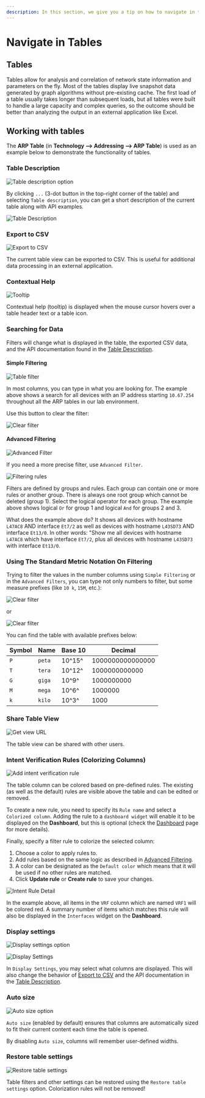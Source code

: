 ```yaml
---
description: In this section, we give you a tip on how to navigate in tables efficiently.
---
```


# Navigate in Tables

## Tables

Tables allow for analysis and correlation of network state information and
parameters on the fly. Most of the tables display live snapshot data generated
by graph algorithms without pre-existing cache. The first load of a table
usually takes longer than subsequent loads, but all tables were built to handle
a large capacity and complex queries, so the outcome should be better than
analyzing the output in an external application like Excel.

## Working with tables

The **ARP Table** (in **Technology --> Addressing --> ARP Table**) is used as an
example below to demonstrate the functionality of tables.

### Table Description

![Table description option](navigate_in_tables/table_description.png)

By clicking `...` (3-dot button in the top-right corner of the table) and
selecting `Table description`, you can get a short description of the current
table along with API examples.

![Table Description](navigate_in_tables/table_api_description.png)

### Export to CSV

![Export to CSV](navigate_in_tables/table_csv.png)

The current table view can be exported to CSV. This is useful for additional
data processing in an external application.

### Contextual Help

![Tooltip](navigate_in_tables/table_onhover.png)

Contextual help (tooltip) is displayed when the mouse cursor hovers over a table
header text or a table icon.

### Searching for Data

Filters will change what is displayed in the table, the exported CSV data, and
the API documentation found in the [Table Description](#table-description).

#### Simple Filtering

![Table filter](navigate_in_tables/table_filter.png)

In most columns, you can type in what you are looking for. The example above
shows a search for all devices with an IP address starting `10.67.254`
throughout all the ARP tables in our lab environment.

Use this button to clear the filter:

![Clear filter](navigate_in_tables/filter_clear_btn.png)

#### Advanced Filtering

![Advanced Filter](navigate_in_tables/table_advanced_filter.png)

If you need a more precise filter, use `Advanced Filter`.

![Filtering rules](navigate_in_tables/table_filter_rules.png)

Filters are defined by groups and rules. Each group can contain one or more
rules or another group. There is always one root group which cannot be deleted
(group 1). Select the logical operator for each group. The example above shows
logical `Or` for group 1 and logical `And` for groups 2 and 3.

What does the example above do? It shows all devices with hostname `L47AC8` AND
interface `Et7/2` as well as devices with hostname `L43SD73` AND interface
`Et13/0`. In other words: "Show me all devices with hostname `L47AC8` which have
interface `Et7/2`, plus all devices with hostname `L43SD73` with interface
`Et13/0`.

### Using The Standard Metric Notation On Filtering

Trying to filter the values in the number columns using `Simple Filtering` or in the `Advanced Filters`, you can type not only numbers to filter, but some measure prefixes (like `10 k`, `15M`, etc.):

![Clear filter](navigate_in_tables/table_number_simple_filter.png)

or

![Clear filter](navigate_in_tables/table_number_advanced_filter.png)

You can find the table with available prefixes below:

| **Symbol** | **Name** | **Base 10** | **Decimal**      |
| ---------- | -------- | ----------- | ---------------- |
| `P`        | `peta`   | 10^15^      | 1000000000000000 |
| `T`        | `tera`   | 10^12^      | 1000000000000    |
| `G`        | `giga`   | 10^9^       | 1000000000       |
| `M`        | `mega`   | 10^6^       | 1000000          |
| `k`        | `kilo`   | 10^3^       | 1000             |

### Share Table View

![Get view URL](navigate_in_tables/table_share.png)

The table view can be shared with other users.

### Intent Verification Rules (Colorizing Columns)

![Add intent verification rule](navigate_in_tables/table_colorize.png)

The table column can be colored based on pre-defined rules. The existing (as
well as the default) rules are visible above the table and can be edited or
removed.

To create a new rule, you need to specify its `Rule name` and select a
`Colorized column`. Adding the rule to a `dashboard widget` will enable it to be
displayed on the **Dashboard**, but this is optional (check the
[Dashboard](../../IP_Fabric_GUI/dashboard.md) page for more details).

Finally, specify a filter rule to colorize the selected column:

1. Choose a color to apply rules to.
2. Add rules based on the same logic as described in
   [Advanced Filtering](#advanced-filtering).
3. A color can be designated as the `Default color` which means that it will be
   used if no other rules are matched.
4. Click **Update rule** or **Create rule** to save your changes.

![Intent Rule Detail](navigate_in_tables/table_colorize_rules.png)

In the example above, all items in the `VRF` column which are named `VRF1` will
be colored red. A summary number of items which matches this rule will also be
displayed in the `Interfaces` widget on the **Dashboard**.

### Display settings

![Display settings option](navigate_in_tables/table_display_settings_option.png)

![Display Settings](navigate_in_tables/table_display_settings.png)

In `Display Settings`, you may select what columns are displayed. This will also
change the behavior of [Export to CSV](#export-to-csv) and the API documentation
in the [Table Description](#table-description).

### Auto size

![Auto size option](navigate_in_tables/table_auto_size.png)

`Auto size` (enabled by default) ensures that columns are automatically sized to
fit their current content each time the table is opened.

By disabling `Auto size`, columns will remember user-defined widths.

### Restore table settings

![Restore table settings](navigate_in_tables/table_restore.png)

Table filters and other settings can be restored using the `Restore table
settings` option. Colorization rules will not be removed!
